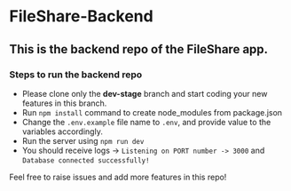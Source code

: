 # FileShare-Backend
## This is the backend repo of the FileShare app.

### Steps to run the backend repo

* Please clone only the **dev-stage** branch and start coding your new features in this branch.
* Run `npm install` command to create node_modules from package.json
* Change the `.env.example` file name to `.env`, and provide value to the variables accordingly.
* Run the server using `npm run dev`
* You should receive logs -> `Listening on PORT number -> 3000` and `Database connected successfully!`

Feel free to raise issues and add more features in this repo!
